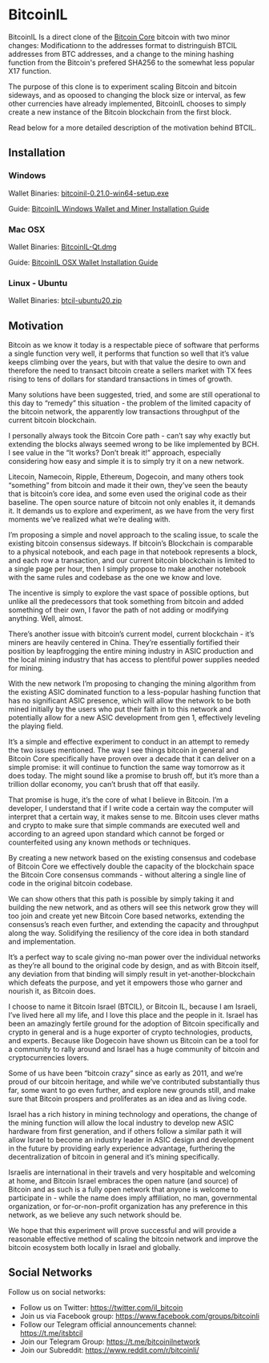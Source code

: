 # BitcoinIL

BitcoinIL Is a direct clone of the [Bitcoin Core](/bitcoin/bitcoin) bitcoin with two minor changes: Modificationn to the addresses format to distringuish BTCIL addresses from BTC addresses, and a change to the mining hashing function from the Bitcoin's prefered SHA256 to the somewhat less popular X17 function.

The purpose of this clone is to experiment scaling Bitcoin and bitcoin sideways, and as opoosed to changing the block size or interval, as few other currencies have already implemented, BitcoinIL chooses to simply create a new instance of the Bitcoin blockchain from the first block.

Read below for a more detailed description of the motivation behind BTCIL.

## Installation

### Windows

Wallet Binaries: [bitcoinil-0.21.0-win64-setup.exe](https://guides.bitcoinil.org/assets/downloads/binaries/windows/bitcoinil-0.21.0-win64-setup.exe)

Guide: [BitcoinIL Windows Wallet and Miner Installation Guide](https://github.com/bitcoinil/guides/blob/main/Windows.md)

### Mac OSX

Wallet Binaries: [BitcoinIL-Qt.dmg](https://guides.bitcoinil.org/assets/downloads/binaries/osx/BitcoinIL-Qt.dmg)

Guide: [BitcoinIL OSX Wallet Installation Guide](https://github.com/bitcoinil/guides/blob/main/docs/install/guides/osx.md)

### Linux - Ubuntu

Wallet Binaries: [btcil-ubuntu20.zip](https://guides.bitcoinil.org/assets/downloads/binaries/linux/btcil-ubuntu20.zip)

## Motivation

Bitcoin as we know it today is a respectable piece of software that performs a single function very well, it performs that function so well that it’s value keeps climbing	over the years, but with that value the desire to own and therefore the need to transact bitcoin create a sellers market with TX fees rising to tens of dollars for standard transactions in times of growth.

Many solutions have been suggested, tried, and some are still operational to this day to “remedy” this situation - the problem of the limited capacity of the bitcoin network, the apparently low transactions throughput of the current bitcoin blockchain.

I personally always took the Bitcoin Core path - can’t say why exactly but extending the blocks always seemed wrong to be like implemented by BCH. I see value in the “It works? Don’t break it!” approach, especially considering how easy and simple it is to simply try it on a new network.

Litecoin, Namecoin, Ripple, Ethereum, Dogecoin, and many others took “something” from bitcoin and made it their own, they’ve seen the beauty that is bitcoin’s core idea, and some even used the original code as their baseline. The open source nature of bitcoin not only enables it, it demands it. It demands us to explore and experiment, as we have from the very first moments we’ve realized what we’re dealing with.

I’m proposing a simple and novel approach to the scaling issue, to scale the existing bitcoin consensus sideways. If bitcoin’s Blockchain is comparable to a physical notebook, and each page in that notebook represents a block, and each row a transaction, and our current bitcoin blockchain is limited to a single page per hour, then I simply propose to make another notebook with the same rules and codebase as the one we know and love.

The incentive is simply to explore the vast space of possible options, but unlike all the predecessors that took something from bitcoin and added something of their own, I favor the path of not adding or modifying anything. Well, almost.

There’s another issue with bitcoin’s current model, current blockchain - it’s miners are heavily centered in China. They’re essentially fortified their position by leapfrogging the entire mining industry in ASIC production and the local mining industry that has access to plentiful power supplies needed for mining.

With the new network I’m proposing to changing the mining algorithm from the existing ASIC dominated function to a less-popular hashing function that has no significant ASIC presence, which will allow the network to be both mined initially by the users who put their faith in to this network and potentially allow for a new ASIC development from gen 1, effectively leveling the playing field.

It’s a simple and effective experiment to conduct in an attempt to remedy the two issues mentioned. The way I see things bitcoin in general and Bitcoin Core specifically have proven over a decade that it can deliver on a simple promise: it will continue to function the same way tomorrow as it does today. The might sound like a promise to brush off, but it’s more than a trillion dollar economy, you can’t brush that off that easily.

That promise is huge, it’s the core of what I believe in Bitcoin. I’m a developer, I understand that if I write code a certain way the computer will interpret that a certain way, it makes sense to me. Bitcoin uses clever maths and crypto to make sure that simple commands are executed well and according to an agreed upon standard which cannot be forged or counterfeited using any known methods or techniques.

By creating a new network based on the existing consensus and codebase of Bitcoin Core we effectively double the capacity of the blockchain space the Bitcoin Core consensus commands - without altering a single line of code in the original bitcoin codebase.

We can show others that this path is possible by simply taking it and building the new network, and as others will see this network grow they will too join and create yet new Bitcoin Core based networks, extending the consensus’s reach even further, and extending the capacity and throughput along the way. Solidifying the resiliency of the core idea in both standard and implementation.

It’s a perfect way to scale giving no-man power over the individual networks as they’re all bound to the original code by design, and as with Bitcoin itself, any deviation from that binding will simply result in yet-another-blockchain which defeats the purpose, and yet it empowers those who garner and nourish it, as Bitcoin does.

I choose to name it Bitcoin Israel (BTCIL), or Bitcoin IL, because I am Israeli, I’ve lived here all my life, and I love this place and the people in it. Israel has been an amazingly fertile ground for the adoption of Bitcoin specifically and crypto in general and is a huge exporter of crypto technologies, products, and experts. Because like Dogecoin have shown us Bitcoin can be a tool for a community to rally around and Israel has a huge community of bitcoin and cryptocurrencies lovers.

Some of us have been “bitcoin crazy” since as early as 2011, and we’re proud of our bitcoin heritage, and while we’ve contributed substantially thus far, some want to go even further, and explore new grounds still, and make sure that Bitcoin prospers and proliferates as an idea and as living code.

Israel has a rich history in mining technology and operations, the change of the mining function will allow the local industry to develop new ASIC hardware from first generation, and if others follow a similar path it will allow Israel to become an industry leader in ASIC design and development in the future by providing early experience advantage, furthering the decentralization of bitcoin in general and it’s mining specifically.

Israelis are international in their travels and very hospitable and welcoming at home, and Bitcoin Israel embraces the open nature (and source) of Bitcoin and as such is a fully open network that anyone is welcome to participate in - while the name does imply affiliation, no man, governmental organization, or for-or-non-profit organization has any preference in this network, as we believe any such network should be.

We hope that this experiment will prove successful and will provide a reasonable effective method of scaling the bitcoin network and improve the bitcoin ecosystem both locally in Israel and globally.

## Social Networks

Follow us on social networks:

- Follow us on Twitter: https://twitter.com/il_bitcoin
- Join us via Facebook group: https://www.facebook.com/groups/bitcoinli
- Follow our Telegram official announcements channel: https://t.me/itsbtcil
- Join our Telegram Group: https://t.me/bitcoinilnetwork
- Join our Subreddit: https://www.reddit.com/r/bitcoinli/